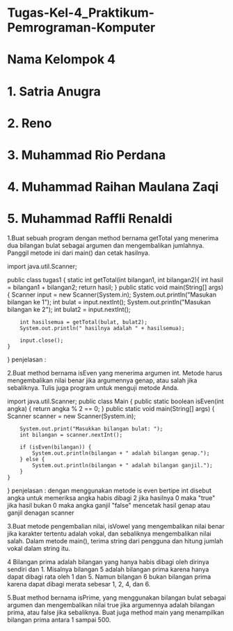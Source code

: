 # Tugas-Kel-4_Praktikum-Pemrograman-Komputer
# Nama Kelompok 4
# 1. Satria Anugra
# 2. Reno
# 3. Muhammad Rio Perdana
# 4. Muhammad Raihan Maulana Zaqi
# 5. Muhammad Raffli Renaldi

1.Buat sebuah program dengan method bernama getTotal yang menerima dua bilangan bulat sebagai argumen dan mengembalikan jumlahnya. Panggil metode ini dari main() dan cetak hasilnya.

import java.util.Scanner;

public class tugas1 {
    static int getTotal(int bilangan1, int bilangan2){
        int hasil = bilangan1 + bilangan2;
        return hasil;
    }
    public static void main(String[] args) {
        Scanner input = new Scanner(System.in);
        System.out.println("Masukan bilangan ke 1");
        int bulat = input.nextInt();
        System.out.println("Masukan bilangan ke 2");
        int bulat2 = input.nextInt();
      
        int hasilsemua = getTotal(bulat, bulat2);
        System.out.println(" hasilnya adalah " + hasilsemua);

        input.close();
    }
    
}
penjelasan :

2.Buat method bernama isEven yang menerima argumen int. Metode harus mengembalikan nilai benar jika argumennya genap, atau salah jika sebaliknya. Tulis juga program untuk menguji metode Anda. 

import java.util.Scanner;
public class Main {
    public static boolean isEven(int angka) {
        return angka % 2 == 0;
    }
    public static void main(String[] args) {
        Scanner scanner = new Scanner(System.in);

        System.out.print("Masukkan bilangan bulat: ");
        int bilangan = scanner.nextInt();

        if (isEven(bilangan)) {
            System.out.println(bilangan + " adalah bilangan genap.");
        } else {
            System.out.println(bilangan + " adalah bilangan ganjil.");
        }
    }
}
penjelasan :  dengan menggunakan metode is even bertipe int disebut angka untuk memeriksa angka habis dibagi 2 jika hasilnya 0 maka "true" jika hasil bukan 0 maka angka ganjil "false" mencetak hasil genap atau ganjil denagan scanner

3.Buat metode pengembalian nilai, isVowel yang mengembalikan nilai benar jika karakter tertentu adalah vokal, dan sebaliknya mengembalikan nilai salah. Dalam metode main(), terima string dari pengguna dan hitung jumlah vokal dalam string itu.

4 Bilangan prima adalah bilangan yang hanya habis dibagi oleh dirinya sendiri dan 1. Misalnya bilangan 5 adalah bilangan prima karena hanya dapat dibagi rata oleh 1 dan 5. Namun bilangan 6 bukan bilangan prima karena dapat dibagi merata sebesar 1, 2, 4, dan 6.

5.Buat method bernama isPrime, yang menggunakan bilangan bulat sebagai argumen dan mengembalikan nilai true jika argumennya adalah bilangan prima, atau false jika sebaliknya. Buat juga method main yang menampilkan bilangan prima antara 1 sampai 500.
